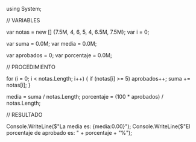 using System;

// VARIABLES 

var notas = new [] {7.5M, 4, 6, 5, 4, 6.5M, 7.5M};
var i = 0;  

var suma = 0.0M;
var media = 0.0M;

var aprobados = 0;
var porcentaje = 0.0M;

// PROCEDIMIENTO

for (i = 0; i < notas.Length; i++) {
    if (notas[i] >= 5) aprobados++; 
    suma += notas[i];
}

media = suma / notas.Length;
porcentaje = (100 * aprobados) / notas.Length;

// RESULTADO

Console.WriteLine($"La media es: {media:0.00}");
Console.WriteLine($"El porcentaje de aprobado es: " + porcentaje + "%");